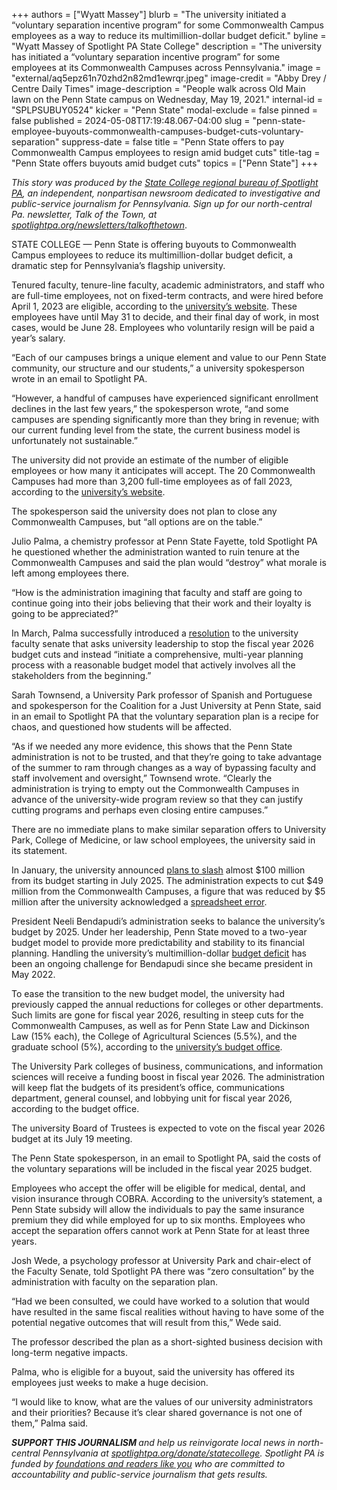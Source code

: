+++
authors = ["Wyatt Massey"]
blurb = "The university initiated a “voluntary separation incentive program” for some Commonwealth Campus employees as a way to reduce its multimillion-dollar budget deficit."
byline = "Wyatt Massey of Spotlight PA State College"
description = "The university has initiated a “voluntary separation incentive program” for some employees at its Commonwealth Campuses across Pennsylvania."
image = "external/aq5epz61n70zhd2n82md1ewrqr.jpeg"
image-credit = "Abby Drey / Centre Daily Times"
image-description = "People walk across Old Main lawn on the Penn State campus on Wednesday, May 19, 2021."
internal-id = "SPLPSUBUY0524"
kicker = "Penn State"
modal-exclude = false
pinned = false
published = 2024-05-08T17:19:48.067-04:00
slug = "penn-state-employee-buyouts-commonwealth-campuses-budget-cuts-voluntary-separation"
suppress-date = false
title = "Penn State offers to pay Commonwealth Campus employees to resign amid budget cuts"
title-tag = "Penn State offers buyouts amid budget cuts"
topics = ["Penn State"]
+++

<em>This story was produced by the </em><a href="https://www.spotlightpa.org/statecollege"><em>State College regional bureau of Spotlight PA</em></a><em>, an independent, nonpartisan newsroom dedicated to investigative and public-service journalism for Pennsylvania. Sign up for our north-central Pa. newsletter, Talk of the Town, at </em><a href="https://www.spotlightpa.org/newsletters/talkofthetown"><em>spotlightpa.org/newsletters/talkofthetown</em></a>.

STATE COLLEGE — Penn State is offering buyouts to Commonwealth Campus employees to reduce its multimillion-dollar budget deficit, a dramatic step for Pennsylvania’s flagship university.

Tenured faculty, tenure-line faculty, academic administrators, and staff who are full-time employees, not on fixed-term contracts, and were hired before April 1, 2023 are eligible, according to the <a href="https://hr.psu.edu/vsip">university’s website</a>. These employees have until May 31 to decide, and their final day of work, in most cases, would be June 28. Employees who voluntarily resign will be paid a year’s salary.

“Each of our campuses brings a unique element and value to our Penn State community, our structure and our students,” a university spokesperson wrote in an email to Spotlight PA.

“However, a handful of campuses have experienced significant enrollment declines in the last few years,” the spokesperson wrote, “and some campuses are spending significantly more than they bring in revenue; with our current funding level from the state, the current business model is unfortunately not sustainable.”

<script src="https://www.spotlightpa.org/embed.js" async></script><div data-spl-embed-version="1" data-spl-src="https://www.spotlightpa.org/embeds/cta/?url=https%3A%2F%2Fcentregives.org%2Forganizations%2F273-spotlight-pa&eyebrow=Centre%20Gives&cta=Contribute%20Now&body=Give%20to%20Spotlight%20PA%20to%20help%20us%20hold%20Penn%20State%20accountable.%20Your%20gift%20goes%20further%20with%20Centre%20Gives%2C%20but%20there's%20only%20one%20day%20left%20to%20donate."></div>

The university did not provide an estimate of the number of eligible employees or how many it anticipates will accept. The 20 Commonwealth Campuses had more than 3,200 full-time employees as of fall 2023, according to the <a href="https://datadigest.psu.edu/faculty-and-staff/">university’s website</a>.

The spokesperson said the university does not plan to close any Commonwealth Campuses, but “all options are on the table.”

Julio Palma, a chemistry professor at Penn State Fayette, told Spotlight PA he questioned whether the administration wanted to ruin tenure at the Commonwealth Campuses and said the plan would “destroy” what morale is left among employees there.

“How is the administration imagining that faculty and staff are going to continue going into their jobs believing that their work and their loyalty is going to be appreciated?”

In March, Palma successfully introduced a <a href="https://www.centredaily.com/news/local/education/penn-state/article286968995.html">resolution</a> to the university faculty senate that asks university leadership to stop the fiscal year 2026 budget cuts and instead “initiate a comprehensive, multi-year planning process with a reasonable budget model that actively involves all the stakeholders from the beginning.”

Sarah Townsend, a University Park professor of Spanish and Portuguese and spokesperson for the Coalition for a Just University at Penn State, said in an email to Spotlight PA that the voluntary separation plan is a recipe for chaos, and questioned how students will be affected.

“As if we needed any more evidence, this shows that the Penn State administration is not to be trusted, and that they’re going to take advantage of the summer to ram through changes as a way of bypassing faculty and staff involvement and oversight,” Townsend wrote. “Clearly the administration is trying to empty out the Commonwealth Campuses in advance of the university-wide program review so that they can justify cutting programs and perhaps even closing entire campuses.”

There are no immediate plans to make similar separation offers to University Park, College of Medicine, or law school employees, the university said in its statement.

<script src="https://www.spotlightpa.org/embed.js" async></script><div data-spl-embed-version="1" data-spl-src="https://www.spotlightpa.org/embeds/newsletter/?cta=Sign%20up%20for%20our%20new%20regional%20newsletter%2C%20%3Cb%3ETalk%20of%20the%20Town%3C%2Fb%3E%2C%20and%20get%20all%20the%20news%20and%20notes%20from%20State%20College%20and%20north-central%20PA.&button=Sign%20Up%20Now&preselect=state_college&eyebrow=DON'T%20MISS%20A%20BEAT"></div>

In January, the university announced <a href="https://www.spotlightpa.org/statecollege/2024/01/penn-state-budget-cuts-commonwealth-campuses-bendapudi/">plans to slash</a> almost $100 million from its budget starting in July 2025. The administration expects to cut $49 million from the Commonwealth Campuses, a figure that was reduced by $5 million after the university acknowledged a <a href="https://roadmap.psu.edu/2024/05/07/providing-additional-insight-into-penn-states-2025-26-budget/">spreadsheet error</a>.

President Neeli Bendapudi’s administration seeks to balance the university’s budget by 2025. Under her leadership, Penn State moved to a two-year budget model to provide more predictability and stability to its financial planning. Handling the university’s multimillion-dollar <a href="https://www.spotlightpa.org/statecollege/2023/05/penn-state-budget-deficit-trustees-sunshine-act/">budget deficit</a> has been an ongoing challenge for Bendapudi since she became president in May 2022.

To ease the transition to the new budget model, the university had previously capped the annual reductions for colleges or other departments. Such limits are gone for fiscal year 2026, resulting in steep cuts for the Commonwealth Campuses, as well as for Penn State Law and Dickinson Law (15% each), the College of Agricultural Sciences (5.5%), and the graduate school (5%), according to the <a href="https://budgetandfinance.psu.edu/budget-allocations">university’s budget office</a>.

The University Park colleges of business, communications, and information sciences will receive a funding boost in fiscal year 2026. The administration will keep flat the budgets of its president’s office, communications department, general counsel, and lobbying unit for fiscal year 2026, according to the budget office.

The university Board of Trustees is expected to vote on the fiscal year 2026 budget at its July 19 meeting.

The Penn State spokesperson, in an email to Spotlight PA, said the costs of the voluntary separations will be included in the fiscal year 2025 budget.

Employees who accept the offer will be eligible for medical, dental, and vision insurance through COBRA. According to the university’s statement, a Penn State subsidy will allow the individuals to pay the same insurance premium they did while employed for up to six months. Employees who accept the separation offers cannot work at Penn State for at least three years.

Josh Wede, a psychology professor at University Park and chair-elect of the Faculty Senate, told Spotlight PA there was “zero consultation” by the administration with faculty on the separation plan.

“Had we been consulted, we could have worked to a solution that would have resulted in the same fiscal realities without having to have some of the potential negative outcomes that will result from this,” Wede said.

The professor described the plan as a short-sighted business decision with long-term negative impacts.

Palma, who is eligible for a buyout, said the university has offered its employees just weeks to make a huge decision.

“I would like to know, what are the values of our university administrators and their priorities? Because it’s clear shared governance is not one of them,” Palma said.

<script src="https://www.spotlightpa.org/embed.js" async></script><div data-spl-embed-version="1" data-spl-src="https://www.spotlightpa.org/embeds/tips/?tip_text=Do%20you%20have%20a%20tip%20about%20Penn%20State%3F%20We%20want%20to%20hear%20from%20you."></div>

<strong><em>SUPPORT THIS JOURNALISM </em></strong><em>and help us reinvigorate local news in north-central Pennsylvania at </em><a href="https://www.spotlightpa.org/donate/statecollege"><em>spotlightpa.org/donate/statecollege</em></a><em>. Spotlight PA is funded by </em><a href="https://www.spotlightpa.org/support"><em>foundations and readers like you</em></a><em> who are committed to accountability and public-service journalism that gets results.</em>

